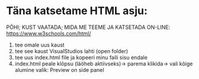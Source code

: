 # Täna katsetame HTML asju:

PÕHI; KUST VAATADA; MIDA ME TEEME JA KATSETADA ON-LINE: https://www.w3schools.com/html/

1) tee omale uus kaust
2) tee see kaust  VisualStudios lahti (open folder)
3) tee uus index.html file ja kopeeri minu faili sisu endale
4) index.html peale klõpsu (läöheb aktiivseks)-> parema klikida-> vali kõige alumine valik: Preview on side panel
